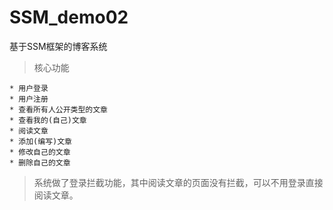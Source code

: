 # SSM_demo02
基于SSM框架的博客系统
> 核心功能
```
* 用户登录
* 用户注册
* 查看所有人公开类型的文章
* 查看我的(自己)文章
* 阅读文章
* 添加(编写)文章
* 修改自己的文章
* 删除自己的文章
```

> 系统做了登录拦截功能，其中阅读文章的页面没有拦截，可以不用登录直接阅读文章。
